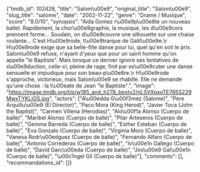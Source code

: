 {"tmdb_id": 102428, "title": "Salom\u00e9", "original_title": "Salom\u00e9", "slug_title": "salome", "date": "2002-11-22", "genre": "Drame / Musique", "score": "8.0/10", "synopsis": "Aida Gomez r\u00e9p\u00e8te un nouveau ballet. Rapidement, la chor\u00e9graphie, la musique, les d\u00e9cors prennent forme... Soudain, on d\u00e9couvre une silhouette sur une chaise roulante... C'est H\u00e9rode, t\u00e9trarque de Galil\u00e9e.\r H\u00e9rode exige que sa belle-fille danse pour lui, quel qu'en soit le prix. Salom\u00e9 refuse, n'ayant d'yeux que pour un saint homme qu'on appelle \"le Baptiste\". Mais lorsque ce dernier ignore ses tentatives de s\u00e9duction, celle-ci, pleine de rage, finit par ex\u00e9cuter une danse sensuelle et impudique pour son beau-p\u00e8re.\r H\u00e9rode s'approche, victorieux, mais Salom\u00e9 se rhabille. Elle ne demande qu'une chose : la t\u00eate de Jean \"le Baptiste\".", "image": "https://image.tmdb.org/t/p/w185_and_h278_bestv2/nLSVXpxoTE765S229MwxTYKLiOS.jpg", "actors": ["A\u00edda G\u00f3mez (Salome)", "Pere Arquillu\u00e9 (El Director)", "Paco Mora (King Herod)", "Javier Toca (John the Baptist)", "Carmen Villena (Herodias)", "Alo\u00f1a Alonso (Cuerpo de balle)", "Maribel Alonso (Cuerpo de balle)", "Pilar Arteseros (Cuerpo de balle)", "Gemma Barreda (Cuerpo de balle)", "Esther Esteban (Cuerpo de balle)", "Eva Gonzalo (Cuerpo de balle)", "Virginia Moro (Cuerpo de balle)", "Vanesa Rodr\u00edguez (Cuerpo de balle)", "Fernando Alfaro (Cuerpo de balle)", "Antonio Correderas (Cuerpo de balle)", "Iv\u00e1n Gallego (Cuerpo de balle)", "David Garc\u00eda (Cuerpo de balle)", "Jos\u00e9 Gal\u00e1n (Cuerpo de balle)", "\u00c1ngel Gil (Cuerpo de balle)"], "comments": [], "recommandations_id": []}